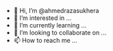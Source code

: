 - 👋 Hi, I’m @ahmedrazasukhera
- 👀 I’m interested in ...
- 🌱 I’m currently learning ...
- 💞️ I’m looking to collaborate on ...
- 📫 How to reach me ...

<!---
ahmedrazasukhera/ahmedrazasukhera is a ✨ special ✨ repository because its `README.md` (this file) appears on your GitHub profile.
You can click the Preview link to take a look at your changes.
--->
